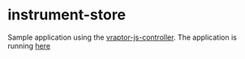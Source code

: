 instrument-store
================

Sample application using the [vraptor-js-controller](marceloemanoel/vraptor-js-controller). The application is running [here](http://instrument-store.herokuapp.com)
